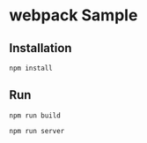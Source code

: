 # webpack Sample

## Installation

```
npm install

```

## Run

```
npm run build

npm run server

```

